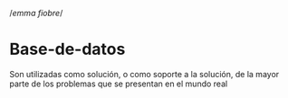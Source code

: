 /*emma fiobre*/
# Base-de-datos
Son utilizadas como solución, o como soporte a la solución, de la
mayor parte de los problemas que se presentan en el mundo real
